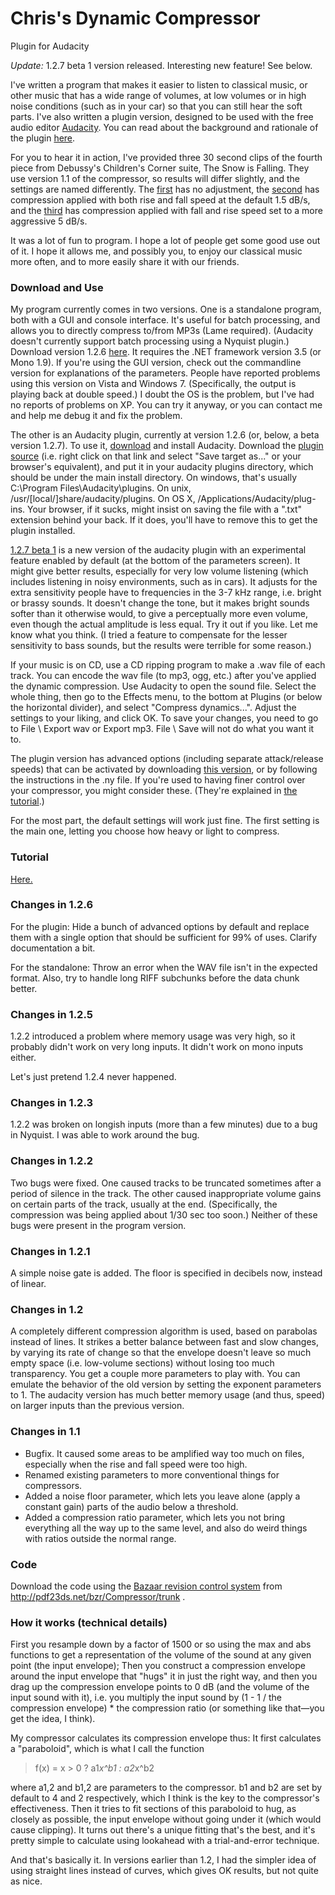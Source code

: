 Chris's Dynamic Compressor
===============================
Plugin for Audacity

*Update:* 1.2.7 beta 1 version released. Interesting new feature! See below.

I've written a program that makes it easier to listen to classical music, or other music that has a wide range of volumes, at low volumes or in high noise conditions (such as in your car) so that you can still hear the soft parts. I've also written a plugin version, designed to be used with the free audio editor <a href="http://audacity.sourceforge.net/">Audacity</a>. You can read about the background and rationale of the plugin <a href="rationale/index.html">here</a>.

For you to hear it in action, I've provided three 30 second clips of the fourth piece from Debussy's Children's Corner suite, The Snow is Falling. They use version 1.1 of the compressor, so results will differ slightly, and the settings are named differently. The <a href="../../projects/compressor/snow-unc.mp3">first</a> has no adjustment, the <a href="../../projects/compressor/snow-c1.5.mp3">second</a> has compression applied with both rise and fall speed at the default 1.5 dB/s, and the <a href="../../projects/compressor/snow-c5.mp3">third</a> has compression applied with fall and rise speed set to a more aggressive 5 dB/s.

It was a lot of fun to program. I hope a lot of people get some good use out of it. I hope it allows me, and possibly you, to enjoy our classical music more often, and to more easily share it with our friends.

### Download and Use

My program currently comes in two versions. One is a standalone program, both with a GUI and console interface. It's useful for batch processing, and allows you to directly compress to/from MP3s (Lame required). (Audacity doesn't currently support batch processing using a Nyquist plugin.) Download version 1.2.6 <a href="../../projects/compressor/Compressor-dotnet.zip">here</a>. It requires the .NET framework version 3.5 (or Mono 1.9). If you're using the GUI version, check out the commandline version for explanations of the parameters. People have reported problems using this version on Vista and Windows 7. (Specifically, the output is playing back at double speed.) I doubt the OS is the problem, but I've had no reports of problems on XP. You can try it anyway, or you can contact me and help me debug it and fix the problem.

The other is an Audacity plugin, currently at version 1.2.6 (or, below, a beta version 1.2.7). To use it, <a href="http://audacity.sourceforge.net/download/?lang=en">download</a> and install Audacity. Download the <a href="../../projects/compressor/compress.ny">plugin source</a> (i.e. right click on that link and select "Save target as..." or your browser's equivalent), and put it in your audacity plugins directory, which should be under the main install directory. On windows, that's usually C:\Program Files\Audacity\plugins. On unix, /usr/[local/]share/audacity/plugins. On OS X, /Applications/Audacity/plug-ins. Your browser, if it sucks, might insist on saving the file with a ".txt" extension behind your back. If it does, you'll have to remove this to get the plugin installed.

<a href="../../projects/compressor/compress-b1.ny">1.2.7 beta 1</a> is a new version of the audacity plugin with an experimental feature enabled by default (at the bottom of the parameters screen). It might give better results, especially for very low volume listening (which includes listening in noisy environments, such as in cars). It adjusts for the extra sensitivity people have to frequencies in the 3-7 kHz range, i.e. bright or brassy sounds. It doesn't change the tone, but it makes bright sounds softer than it otherwise would, to give a perceptually more even volume, even though the actual amplitude is less equal. Try it out if you like. Let me know what you think. (I tried a feature to compensate for the lesser sensitivity to bass sounds, but the results were terrible for some reason.)

If your music is on CD, use a CD ripping program to make a .wav file of each track. You can encode the wav file (to mp3, ogg, etc.) after you've applied the dynamic compression. Use Audacity to open the sound file. Select the whole thing, then go to the Effects menu, to the bottom at Plugins (or below the horizontal divider), and select "Compress dynamics...". Adjust the settings to your liking, and click OK. To save your changes, you need to go to File \\ Export wav or Export mp3. File \\ Save will not do what you want it to.

The plugin version has advanced options (including separate attack/release speeds) that can be activated by downloading <a href="../../projects/compressor/compress-adv.ny">this version</a>, or by following the instructions in the .ny file. If you're used to having finer control over your compressor, you might consider these. (They're explained in <a href="options-explained/index.html">the tutorial</a>.)

For the most part, the default settings will work just fine. The first setting is the main one, letting you choose how heavy or light to compress.
### Tutorial

<a href="options-explained/index.html">Here.</a>

### Changes in 1.2.6

For the plugin: Hide a bunch of advanced options by default and replace them with a single option that should be sufficient for 99% of uses. Clarify documentation a bit.

For the standalone: Throw an error when the WAV file isn't in the expected format. Also, try to handle long RIFF subchunks before the data chunk better.
### Changes in 1.2.5

1.2.2 introduced a problem where memory usage was very high, so it probably didn't work on very long inputs. It didn't work on mono inputs either.

Let's just pretend 1.2.4 never happened.
### Changes in 1.2.3

1.2.2 was broken on longish inputs (more than a few minutes) due to a bug in Nyquist. I was able to work around the bug.
### Changes in 1.2.2

Two bugs were fixed. One caused tracks to be truncated sometimes after a period of silence in the track. The other caused inappropriate volume gains on certain parts of the track, usually at the end. (Specifically, the compression was being applied about 1/30 sec too soon.) Neither of these bugs were present in the program version.
### Changes in 1.2.1

A simple noise gate is added. The floor is specified in decibels now, instead of linear.
### Changes in 1.2

A completely different compression algorithm is used, based on parabolas instead of lines. It strikes a better balance between fast and slow changes, by varying its rate of change so that the envelope doesn't leave so much empty space (i.e. low-volume sections) without losing too much transparency. You get a couple more parameters to play with. You can emulate the behavior of the old version by setting the exponent parameters to 1. The audacity version has much better memory usage (and thus, speed) on larger inputs than the previous version.
### Changes in 1.1

- Bugfix. It caused some areas to be amplified way too much on files, especially when the rise and fall speed were too high.
- Renamed existing parameters to more conventional things for compressors.
- Added a noise floor parameter, which lets you leave alone (apply a constant gain) parts of the audio below a threshold.
- Added a compression ratio parameter, which lets you not bring everything all the way up to the same level, and also do weird things with ratios outside the normal range.

### Code

Download the code using the <a href="http://bazaar-vcs.org/">Bazaar revision control system</a> from http://pdf23ds.net/bzr/Compressor/trunk .
### How it works (technical details)

First you resample down by a factor of 1500 or so using the max and abs functions to get a representation of the volume of the sound at any given point (the input envelope); Then you construct a compression envelope around the input envelope that "hugs" it in just the right way, and then you drag up the compression envelope points to 0 dB (and the volume of the input sound with it), i.e. you multiply the input sound by (1 - 1 / the compression envelope) * the compression ratio (or something like that—you get the idea, I think).

My compressor calculates its compression envelope thus: It first calculates a "paraboloid", which is what I call the function

> f(x) = x > 0 ? a1*x^b1 : a2*x^b2

where a1,2 and b1,2 are parameters to the compressor. b1 and b2 are set by default to 4 and 2 respectively, which I think is the key to the compressor's effectiveness. Then it tries to fit sections of this paraboloid to hug, as closely as possible, the input envelope without going under it (which would cause clipping). It turns out there's a unique fitting that's the best, and it's pretty simple to calculate using lookahead with a trial-and-error technique.

And that's basically it. In versions earlier than 1.2, I had the simpler idea of using straight lines instead of curves, which gives OK results, but not quite as nice.